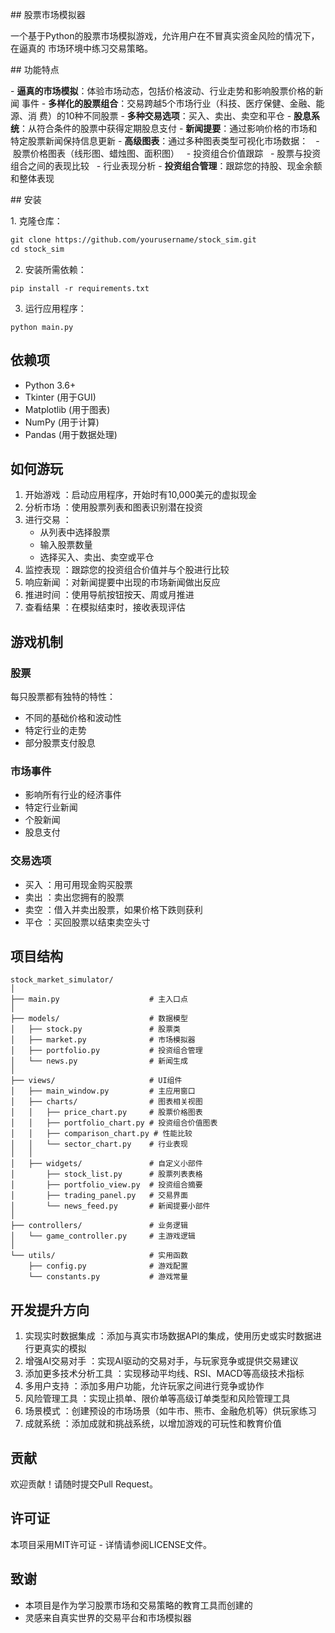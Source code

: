 ## 股票市场模拟器

一个基于Python的股票市场模拟游戏，允许用户在不冒真实资金风险的情况下，在逼真的
市场环境中练习交易策略。

## 功能特点

- **逼真的市场模拟**：体验市场动态，包括价格波动、行业走势和影响股票价格的新闻
事件
- **多样化的股票组合**：交易跨越5个市场行业（科技、医疗保健、金融、能源、消
费）的10种不同股票
- **多种交易选项**：买入、卖出、卖空和平仓
- **股息系统**：从符合条件的股票中获得定期股息支付
- **新闻提要**：通过影响价格的市场和特定股票新闻保持信息更新
- **高级图表**：通过多种图表类型可视化市场数据：
  - 股票价格图表（线形图、蜡烛图、面积图）
  - 投资组合价值跟踪
  - 股票与投资组合之间的表现比较
  - 行业表现分析
- **投资组合管理**：跟踪您的持股、现金余额和整体表现

## 安装

1. 克隆仓库：
```bash
git clone https://github.com/yourusername/stock_sim.git
cd stock_sim
```
2. 安装所需依赖：
```
pip install -r requirements.txt
```
3. 运行应用程序：
```
python main.py
```
## 依赖项
- Python 3.6+
- Tkinter (用于GUI)
- Matplotlib (用于图表)
- NumPy (用于计算)
- Pandas (用于数据处理)
## 如何游玩
1. 开始游戏 ：启动应用程序，开始时有10,000美元的虚拟现金
2. 分析市场 ：使用股票列表和图表识别潜在投资
3. 进行交易 ：
   - 从列表中选择股票
   - 输入股票数量
   - 选择买入、卖出、卖空或平仓
4. 监控表现 ：跟踪您的投资组合价值并与个股进行比较
5. 响应新闻 ：对新闻提要中出现的市场新闻做出反应
6. 推进时间 ：使用导航按钮按天、周或月推进
7. 查看结果 ：在模拟结束时，接收表现评估
## 游戏机制
### 股票
每只股票都有独特的特性：

- 不同的基础价格和波动性
- 特定行业的走势
- 部分股票支付股息
### 市场事件
- 影响所有行业的经济事件
- 特定行业新闻
- 个股新闻
- 股息支付
### 交易选项
- 买入 ：用可用现金购买股票
- 卖出 ：卖出您拥有的股票
- 卖空 ：借入并卖出股票，如果价格下跌则获利
- 平仓 ：买回股票以结束卖空头寸
## 项目结构
```
stock_market_simulator/
│
├── main.py                    # 主入口点
│
├── models/                    # 数据模型
│   ├── stock.py               # 股票类
│   ├── market.py              # 市场模拟器
│   ├── portfolio.py           # 投资组合管理
│   └── news.py                # 新闻生成
│
├── views/                     # UI组件
│   ├── main_window.py         # 主应用窗口
│   ├── charts/                # 图表相关视图
│   │   ├── price_chart.py     # 股票价格图表
│   │   ├── portfolio_chart.py # 投资组合价值图表
│   │   ├── comparison_chart.py # 性能比较
│   │   └── sector_chart.py    # 行业表现
│   │
│   ├── widgets/               # 自定义小部件
│       ├── stock_list.py      # 股票列表表格
│       ├── portfolio_view.py  # 投资组合摘要
│       ├── trading_panel.py   # 交易界面
│       └── news_feed.py       # 新闻提要小部件
│
├── controllers/               # 业务逻辑
│   └── game_controller.py     # 主游戏逻辑
│
└── utils/                     # 实用函数
    ├── config.py              # 游戏配置
    └── constants.py           # 游戏常量
```
## 开发提升方向
1. 实现实时数据集成 ：添加与真实市场数据API的集成，使用历史或实时数据进行更真实的模拟
2. 增强AI交易对手 ：实现AI驱动的交易对手，与玩家竞争或提供交易建议
3. 添加更多技术分析工具 ：实现移动平均线、RSI、MACD等高级技术指标
4. 多用户支持 ：添加多用户功能，允许玩家之间进行竞争或协作
5. 风险管理工具 ：实现止损单、限价单等高级订单类型和风险管理工具
6. 场景模式 ：创建预设的市场场景（如牛市、熊市、金融危机等）供玩家练习
7. 成就系统 ：添加成就和挑战系统，以增加游戏的可玩性和教育价值
## 贡献
欢迎贡献！请随时提交Pull Request。

## 许可证
本项目采用MIT许可证 - 详情请参阅LICENSE文件。

## 致谢
- 本项目是作为学习股票市场和交易策略的教育工具而创建的
- 灵感来自真实世界的交易平台和市场模拟器
